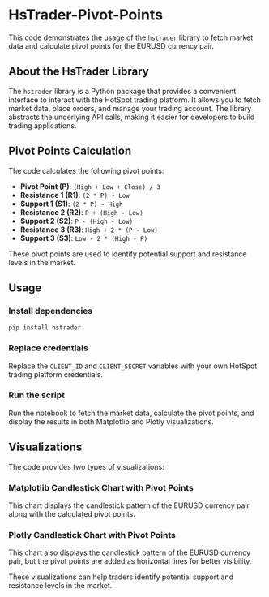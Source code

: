 # HsTrader-Pivot-Points


This code demonstrates the usage of the `hstrader` library to fetch market data and calculate pivot points for the EURUSD currency pair.

About the HsTrader Library
-------------------------

The `hstrader` library is a Python package that provides a convenient interface to interact with the HotSpot trading platform. It allows you to fetch market data, place orders, and manage your trading account. The library abstracts the underlying API calls, making it easier for developers to build trading applications.

Pivot Points Calculation
-----------------------

The code calculates the following pivot points:

* **Pivot Point (P)**: `(High + Low + Close) / 3`
* **Resistance 1 (R1)**: `(2 * P) - Low`
* **Support 1 (S1)**: `(2 * P) - High`
* **Resistance 2 (R2)**: `P + (High - Low)`
* **Support 2 (S2)**: `P - (High - Low)`
* **Resistance 3 (R3)**: `High + 2 * (P - Low)`
* **Support 3 (S3)**: `Low - 2 * (High - P)`

These pivot points are used to identify potential support and resistance levels in the market.

Usage
-----

### Install dependencies
```pip install hstrader```

### Replace credentials

Replace the `CLIENT_ID` and `CLIENT_SECRET` variables with your own HotSpot trading platform credentials.

### Run the script

Run the notebook to fetch the market data, calculate the pivot points, and display the results in both Matplotlib and Plotly visualizations.

Visualizations
--------------

The code provides two types of visualizations:

### Matplotlib Candlestick Chart with Pivot Points

This chart displays the candlestick pattern of the EURUSD currency pair along with the calculated pivot points.

### Plotly Candlestick Chart with Pivot Points

This chart also displays the candlestick pattern of the EURUSD currency pair, but the pivot points are added as horizontal lines for better visibility.

These visualizations can help traders identify potential support and resistance levels in the market.
